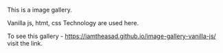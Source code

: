This is a image gallery. 

Vanilla js, htmt, css Technology are used here.

To see this gallery - https://iamtheasad.github.io/image-gallery-vanilla-js/ visit the link.
